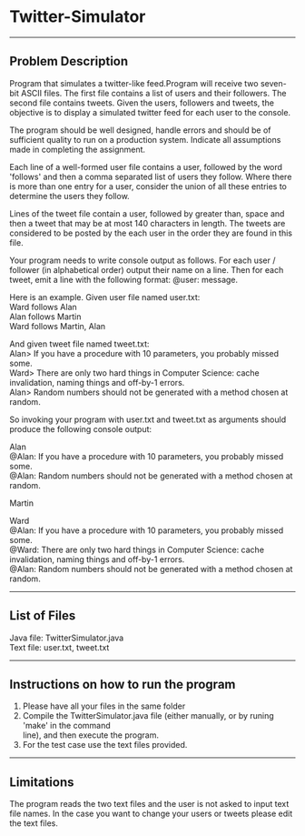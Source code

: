 # Twitter-Simulator
------------------------
Problem Description
------------------------

Program that simulates a twitter-like feed.Program will receive two seven-bit ASCII files. The first file contains a list of users and their followers. The second file contains tweets. Given the users, followers and tweets, the objective is to display a simulated twitter feed for each user to the console.<br />

The program should be well designed, handle errors and should be of sufficient quality to run on a production system. Indicate all assumptions made in completing the assignment.<br />

Each line of a well-formed user file contains a user, followed by the word 'follows' and then a comma separated list of users they follow. Where there is more than one entry for a user, consider the union of all these entries to determine the users they follow.<br />

Lines of the tweet file contain a user, followed by greater than, space and then a tweet that may be at most 140 characters in length. The tweets are considered to be posted by the each user in the order they are found in this file.<br />

Your program needs to write console output as follows. For each user / follower (in alphabetical order) output their name on a line. Then for each tweet, emit a line with the following format: <tab>@user: <space>message.<br />

Here is an example. Given user file named user.txt:<br />
Ward follows Alan<br />
Alan follows Martin<br />
Ward follows Martin, Alan<br />

And given tweet file named tweet.txt:<br />
Alan> If you have a procedure with 10 parameters, you probably missed some.<br />
Ward> There are only two hard things in Computer Science: cache invalidation, naming things and off-by-1 errors.<br />
Alan> Random numbers should not be generated with a method chosen at random.<br />

So invoking your program with user.txt and tweet.txt as arguments should produce the following console output:<br />

Alan<br />
@Alan: If you have a procedure with 10 parameters, you probably missed some.<br />
@Alan: Random numbers should not be generated with a method chosen at random.<br />

Martin<br />

Ward<br />
@Alan: If you have a procedure with 10 parameters, you probably missed some.<br />
@Ward: There are only two hard things in Computer Science: cache invalidation, naming things and off-by-1 errors.<br />
@Alan: Random numbers should not be generated with a method chosen at random.<br />

----------------------
List of Files 
----------------------
Java file:  TwitterSimulator.java<br />
Text file: user.txt, tweet.txt <br />

---------------------------------------
Instructions on how to run the program
---------------------------------------

1) Please have all your files in the same folder <br />
2) Compile the TwitterSimulator.java file (either manually, or by runing 'make' in the command<br />
line), and then execute the program. <br />
3) For the test case use the text files provided.<br />

-------------
Limitations
-------------
The program reads the two text files and the user is not asked to input text file names. In the case you want to change your users or tweets please edit the text files. 





